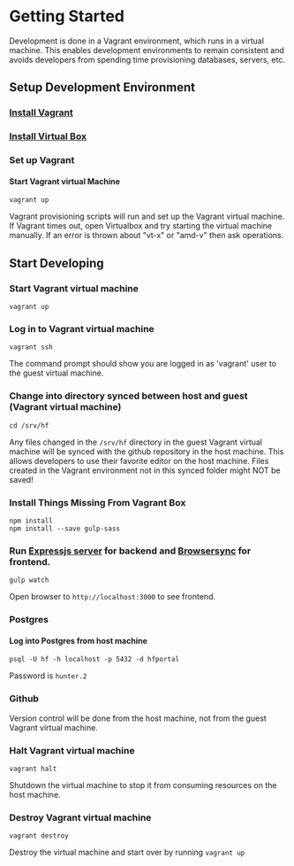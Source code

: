 # Getting Started
Development is done in a Vagrant environment, which runs in a virtual machine.
This enables development environments to remain consistent and avoids developers
from spending time provisioning databases, servers, etc.

## Setup Development Environment
### [Install Vagrant](https://www.vagrantup.com/)

### [Install Virtual Box](https://www.virtualbox.org/)

### Set up Vagrant
#### Start Vagrant virtual Machine
```
vagrant up
```
Vagrant provisioning scripts will run and set up the Vagrant virtual machine.
If Vagrant times out, open Virtualbox and try starting the virtual machine manually.
If an error is thrown about "vt-x" or "amd-v" then ask operations.

## Start Developing
### Start Vagrant virtual machine
```
vagrant up
```

### Log in to Vagrant virtual machine
```
vagrant ssh
```
The command prompt should show you are logged in as 'vagrant' user to the guest virtual machine.

### Change into directory synced between host and guest (Vagrant virtual machine)
```
cd /srv/hf
```
Any files changed in the `/srv/hf` directory in the guest Vagrant virtual machine
will be synced with the github repository in the host machine. This allows developers to 
use their favorite editor on the host machine. Files created in the Vagrant environment
not in this synced folder might NOT be saved!

### Install Things Missing From Vagrant Box
```
npm install
npm install --save gulp-sass
```

### Run [Expressjs server](http://expressjs.com/) for backend and [Browsersync](https://www.browsersync.io/) for frontend.
```
gulp watch
```
Open browser to `http://localhost:3000` to see frontend.

### Postgres
#### Log into Postgres from host machine
```
psql -U hf -h localhost -p 5432 -d hfportal
```
Password is `hunter.2`

### Github
Version control will be done from the host machine, not from the guest Vagrant virtual machine.

### Halt Vagrant virtual machine
```
vagrant halt
```
Shutdown the virtual machine to stop it from consuming resources on the host machine.

### Destroy Vagrant virtual machine
```
vagrant destroy
```
Destroy the virtual machine and start over by running `vagrant up`
